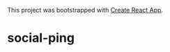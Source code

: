 This project was bootstrapped with [Create React App](https://github.com/facebookincubator/create-react-app).

# social-ping